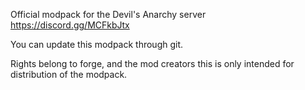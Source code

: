 Official modpack for the Devil's Anarchy server
https://discord.gg/MCFkbJtx

You can update this modpack through git.

Rights belong to forge, and the mod creators this is only intended for distribution of the modpack.
